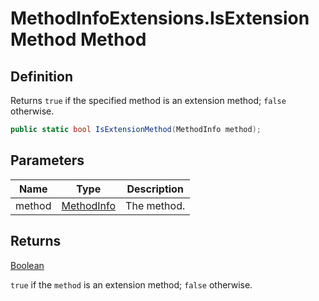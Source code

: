 # MethodInfoExtensions.IsExtensionMethod Method
## Definition

Returns `true` if the specified method is an extension method; `false` otherwise.

```c#
public static bool IsExtensionMethod(MethodInfo method);
```

## Parameters

| Name | Type | Description |
| ---- | ---- | ----------- |
| method | [MethodInfo](https://learn.microsoft.com/en-gb/dotnet/api/System.Reflection.MethodInfo) | The method. |

## Returns

[Boolean](https://learn.microsoft.com/en-gb/dotnet/api/System.Boolean)

`true` if the `method` is an extension method; `false` otherwise.
